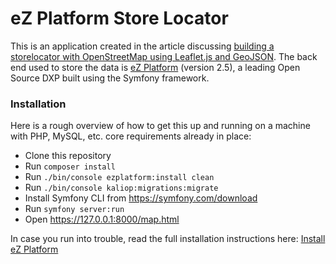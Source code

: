 # eZ Platform Store Locator

This is an application created in the article discussing <a href="https://ezplatform.com/blog/store-locator-openstreetmap-leaflet-geojson">building a storelocator with OpenStreetMap using Leaflet.js and GeoJSON</a>. The back end used to store the data is <a href="https://ezplatform.com/">eZ Platform</a> (version 2.5), a leading Open Source DXP built using the Symfony framework.

### Installation

Here is a rough overview of how to get this up and running on a machine with PHP, MySQL, etc. core requirements already in place:

 * Clone this repository
 * Run `composer install`
 * Run `./bin/console ezplatform:install clean`
 * Run `./bin/console kaliop:migrations:migrate`
 * Install Symfony CLI from https://symfony.com/download
 * Run `symfony server:run`
 * Open https://127.0.0.1:8000/map.html

In case you run into trouble, read the full installation instructions here: <a href="https://doc.ezplatform.com/en/latest/getting_started/install_ez_platform/">Install eZ Platform</a>